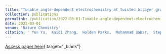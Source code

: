 ```yaml
---
title: "Tunable angle-dependent electrochemistry at twisted bilayer graphene with moiré flat bands"
collection: publications
permalink: /publication/2022-03-01-Tunable-angle-dependent-electrochemistry-at-twisted-bilayer-graphene-with-moir-flat-bands
date: 2022-03-01
venue: 'Nature Chemistry'
citation: ' Yun Yu,  Kaidi Zhang,  Holden Parks,  Mohammad Babar,  Stephen Carr,  Isaac Craig,  Madeline Van,  Artur Lyssenko,  Takashi Taniguchi,  Kenji Watanabe,  Venkatasubramanian Viswanathan,  D. Bediako, &quot;Tunable angle-dependent electrochemistry at twisted bilayer graphene with moiré flat bands.&quot; Nature Chemistry, 2022.'
---
```

[Access paper here](https://www.nature.com/articles/s41557-021-00865-1){:target="_blank"}
